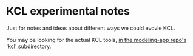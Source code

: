 # KCL experimental notes

Just for notes and ideas about different ways we could evovle KCL.

You may be looking for the actual KCL tools, [in the modeling-app repo's 'kcl' subdirectory](https://github.com/KittyCAD/modeling-app/tree/main/src/wasm-lib/kcl).
